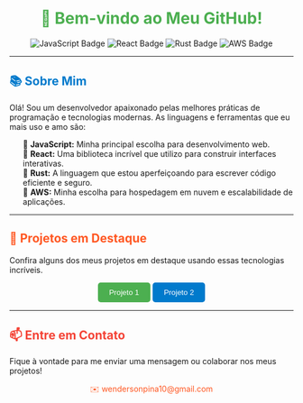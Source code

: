 <h1 style="text-align: center; color: #4CAF50;">👋 Bem-vindo ao Meu GitHub!</h1>

<p style="text-align: center;">
  <img src="https://img.shields.io/badge/-JavaScript-F7DF1E?logo=javascript&logoColor=black&style=for-the-badge" alt="JavaScript Badge">
  <img src="https://img.shields.io/badge/-React-61DAFB?logo=react&logoColor=white&style=for-the-badge" alt="React Badge">
  <img src="https://img.shields.io/badge/-Rust-000000?logo=rust&logoColor=white&style=for-the-badge" alt="Rust Badge">
  <img src="https://img.shields.io/badge/-AWS-232F3E?logo=amazon-aws&logoColor=white&style=for-the-badge" alt="AWS Badge">
</p>

<hr>

<h2 style="color: #007ACC;">📚 Sobre Mim</h2>
<p>
  Olá! Sou um desenvolvedor apaixonado pelas melhores práticas de programação e tecnologias modernas. As linguagens e ferramentas que eu mais uso e amo são:
</p>
<ul style="list-style-type: none;">
  <li>🔸 <strong>JavaScript:</strong> Minha principal escolha para desenvolvimento web.</li>
  <li>🔸 <strong>React:</strong> Uma biblioteca incrível que utilizo para construir interfaces interativas.</li>
  <li>🔸 <strong>Rust:</strong> A linguagem que estou aperfeiçoando para escrever código eficiente e seguro.</li>
  <li>🔸 <strong>AWS:</strong> Minha escolha para hospedagem em nuvem e escalabilidade de aplicações.</li>
</ul>

<hr>

<h2 style="color: #FF5722;">🚀 Projetos em Destaque</h2>
<p>
  Confira alguns dos meus projetos em destaque usando essas tecnologias incríveis.
</p>

<p style="text-align: center;">
  <a href="https://github.com/seu-usuario/projeto1" target="_blank" style="text-decoration: none;">
    <button style="background-color: #4CAF50; color: white; padding: 10px 20px; border: none; border-radius: 5px; cursor: pointer;">Projeto 1</button>
  </a>
  <a href="https://github.com/seu-usuario/projeto2" target="_blank" style="text-decoration: none;">
    <button style="background-color: #007ACC; color: white; padding: 10px 20px; border: none; border-radius: 5px; cursor: pointer;">Projeto 2</button>
  </a>
</p>

<hr>

<h2 style="color: #F44336;">📫 Entre em Contato</h2>
<p>Fique à vontade para me enviar uma mensagem ou colaborar nos meus projetos!</p>
<p style="text-align: center;">
  <a href="mailto:seu-email@example.com" style="text-decoration: none; color: #FF5722;">✉️ wendersonpina10@gmail.com</a>
</p>
